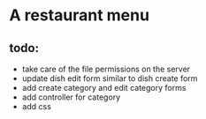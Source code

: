 # A restaurant menu

## todo:
* take care of the file permissions on the server
* update dish edit form similar to dish create form
* add create category and edit category forms
* add controller for category
* add css

